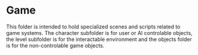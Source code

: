 # Game

This folder is intended to hold specialized scenes and scripts related to game systems. The character subfolder is for user or AI controlable objects, the level subfolder is for the interactable environment and the objects folder is for the non-controlable game objects.